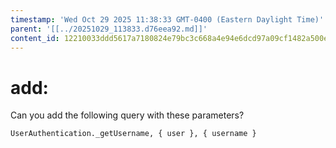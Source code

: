```yaml
---
timestamp: 'Wed Oct 29 2025 11:38:33 GMT-0400 (Eastern Daylight Time)'
parent: '[[../20251029_113833.d76eea92.md]]'
content_id: 12210033ddd5617a7180824e79bc3c668a4e94e6dcd97a09cf1482a500ed2124
---
```


# add:

Can you add the following query with these parameters?

```
UserAuthentication._getUsername, { user }, { username }
```

